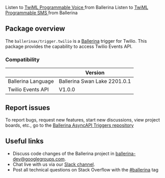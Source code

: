 Listen to [TwiML Programmable Voice ](https://www.twilio.com/docs/voice/twiml\#what-is-twiml) from Ballerina
Listen to [TwiML Programmable SMS ](https://www.twilio.com/docs/messaging/twiml) from Ballerina


## Package overview
The `ballerinax/trigger.twilio` is a [Ballerina](https://ballerina.io/) trigger for Twilio.
This package provides the capability to access Twilio Events API.

### Compatibility
|                               | Version                        |
|-------------------------------|--------------------------------|
| Ballerina Language            | Ballerina Swan Lake 2201.0.1   |
| Twilio Events API             | V1.0.0                         | 

## Report issues
To report bugs, request new features, start new discussions, view project boards, etc., go to the [Ballerina AsyncAPI Triggers repository](https://github.com/ballerina-platform/asyncapi-triggers)

## Useful links
- Discuss code changes of the Ballerina project in [ballerina-dev@googlegroups.com](mailto:ballerina-dev@googlegroups.com).
- Chat live with us via our [Slack channel](https://ballerina.io/community/slack/).
- Post all technical questions on Stack Overflow with the [#ballerina](https://stackoverflow.com/questions/tagged/ballerina) tag